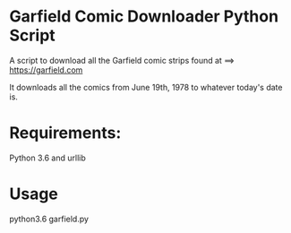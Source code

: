 # Garfield Comic Downloader Python Script
A script to download all the Garfield comic strips found at ==> https://garfield.com


It downloads all the comics from June 19th, 1978 to whatever today's date is.
 # Requirements:
 Python 3.6 and urllib
 
 # Usage
 python3.6 garfield.py
